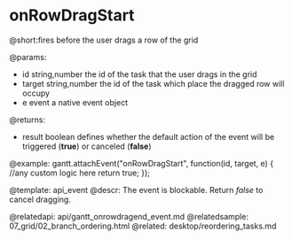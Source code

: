 onRowDragStart
=============
@short:fires before the user drags a row of the grid 
	

@params:
- id			string,number			the id of the task that the user drags in the grid
- target		string,number			the id of the task which place the dragged row will occupy
- e	 			event					a native event object

@returns:  
- result     boolean       defines whether the default action of the event will be triggered (<b>true</b>) or canceled (<b>false</b>) 


@example:
gantt.attachEvent("onRowDragStart", function(id, target, e) {
    //any custom logic here
    return true;
});

@template:	api_event
@descr:
The event is blockable. Return *false* to cancel dragging.

@relatedapi:
	api/gantt_onrowdragend_event.md
@relatedsample:
	07_grid/02_branch_ordering.html
@related:
	desktop/reordering_tasks.md